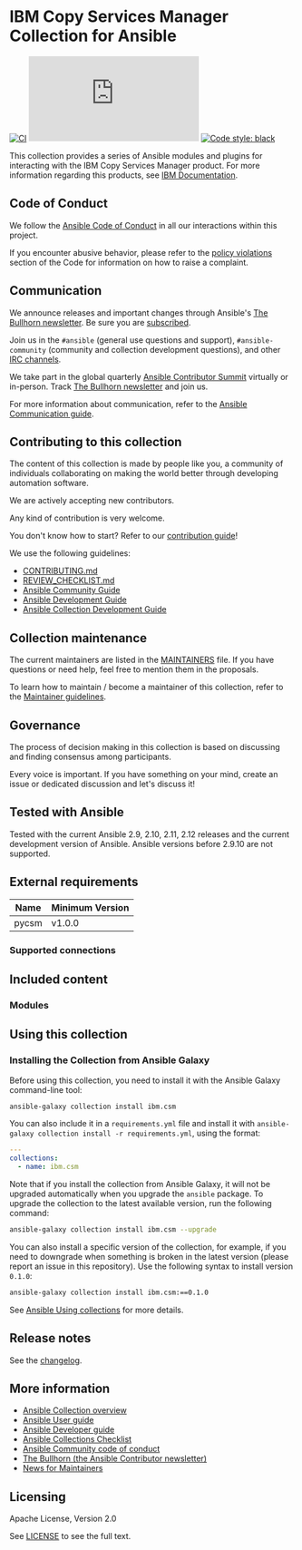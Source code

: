 # IBM Copy Services Manager Collection for Ansible
<!-- Add CI and code coverage badges here. Samples included below. -->
[![CI](https://github.com/ansible-collections/ibm.csm/workflows/CI/badge.svg?event=push)](https://github.com/ansible-collections/ibm.csm/action/workflows/ansible-test.yml) 
[![Codecov](https://img.shields.io/codecov/c/github/ansible-collections/ibm.csm)](https://codecov.io/gh/ansible-collections/ibm.csm)
[![Code style: black](https://img.shields.io/badge/code%20style-black-000000.svg)](https://github.com/psf/black)

<!-- Describe the collection and why a user would want to use it. What does the collection do? -->
This collection provides a series of Ansible modules and plugins for interacting with the IBM Copy Services Manager product. For more information regarding this products, see [IBM Documentation](https://www.ibm.com/docs/en).

## Code of Conduct

We follow the [Ansible Code of Conduct](https://docs.ansible.com/ansible/devel/community/code_of_conduct.html) in all our interactions within this project.

If you encounter abusive behavior, please refer to the [policy violations](https://docs.ansible.com/ansible/devel/community/code_of_conduct.html#policy-violations) section of the Code for information on how to raise a complaint.

## Communication

<!--List available communication channels. In addition to channels specific to your collection, we also recommend to use the following ones.-->

We announce releases and important changes through Ansible's [The Bullhorn newsletter](https://github.com/ansible/community/wiki/News#the-bullhorn). Be sure you are [subscribed](https://eepurl.com/gZmiEP).

Join us in the `#ansible` (general use questions and support), `#ansible-community` (community and collection development questions), and other [IRC channels](https://docs.ansible.com/ansible/devel/community/communication.html#irc-channels).

We take part in the global quarterly [Ansible Contributor Summit](https://github.com/ansible/community/wiki/Contributor-Summit) virtually or in-person. Track [The Bullhorn newsletter](https://eepurl.com/gZmiEP) and join us.

For more information about communication, refer to the [Ansible Communication guide](https://docs.ansible.com/ansible/devel/community/communication.html).

## Contributing to this collection

<!--Describe how the community can contribute to your collection. At a minimum, fill up and include the CONTRIBUTING.md file containing how and where users can create issues to report problems or request features for this collection. List contribution requirements, including preferred workflows and necessary testing, so you can benefit from community PRs. If you are following general Ansible contributor guidelines, you can link to - [Ansible Community Guide](https://docs.ansible.com/ansible/devel/community/index.html). List the current maintainers (contributors with write or higher access to the repository). The following can be included:-->

The content of this collection is made by people like you, a community of individuals collaborating on making the world better through developing automation software.

We are actively accepting new contributors.

Any kind of contribution is very welcome.

You don't know how to start? Refer to our [contribution guide](CONTRIBUTING.md)!

We use the following guidelines:

* [CONTRIBUTING.md](CONTRIBUTING.md)
* [REVIEW_CHECKLIST.md](REVIEW_CHECKLIST.md)
* [Ansible Community Guide](https://docs.ansible.com/ansible/latest/community/index.html)
* [Ansible Development Guide](https://docs.ansible.com/ansible/devel/dev_guide/index.html)
* [Ansible Collection Development Guide](https://docs.ansible.com/ansible/devel/dev_guide/developing_collections.html#contributing-to-collections)

## Collection maintenance

The current maintainers are listed in the [MAINTAINERS](MAINTAINERS) file. If you have questions or need help, feel free to mention them in the proposals.

To learn how to maintain / become a maintainer of this collection, refer to the [Maintainer guidelines](MAINTAINING.md).

## Governance

<!--Describe how the collection is governed. Here can be the following text:-->

The process of decision making in this collection is based on discussing and finding consensus among participants.

Every voice is important. If you have something on your mind, create an issue or dedicated discussion and let's discuss it!

## Tested with Ansible

<!-- List the versions of Ansible the collection has been tested with. Must match what is in galaxy.yml. -->
Tested with the current Ansible 2.9, 2.10, 2.11, 2.12 releases and the current development version of Ansible. Ansible versions before 2.9.10 are not supported.

## External requirements

<!-- List any external resources the collection depends on, for example minimum versions of an OS, libraries, or utilities. Do not list other Ansible collections here. -->
| Name               | Minimum Version                        |
| ------------------ | -------------------------------------- |
| pycsm              | v1.0.0                                 |

### Supported connections
<!-- Optional. If your collection supports only specific connection types (such as HTTPAPI, netconf, or others), list them here. -->

## Included content

<!-- Galaxy will eventually list the module docs within the UI, but until that is ready, you may need to either describe your plugins etc here, or point to an external docsite to cover that information. -->

### Modules
<!-- List the included modules here. -->

## Using this collection

<!--Include some quick examples that cover the most common use cases for your collection content. It can include the following examples of installation and upgrade (change NAMESPACE.COLLECTION_NAME correspondingly):-->

### Installing the Collection from Ansible Galaxy

Before using this collection, you need to install it with the Ansible Galaxy command-line tool:
```bash
ansible-galaxy collection install ibm.csm
```

You can also include it in a `requirements.yml` file and install it with `ansible-galaxy collection install -r requirements.yml`, using the format:
```yaml
---
collections:
  - name: ibm.csm
```

Note that if you install the collection from Ansible Galaxy, it will not be upgraded automatically when you upgrade the `ansible` package. To upgrade the collection to the latest available version, run the following command:
```bash
ansible-galaxy collection install ibm.csm --upgrade
```

You can also install a specific version of the collection, for example, if you need to downgrade when something is broken in the latest version (please report an issue in this repository). Use the following syntax to install version `0.1.0`:

```bash
ansible-galaxy collection install ibm.csm:==0.1.0
```

See [Ansible Using collections](https://docs.ansible.com/ansible/devel/user_guide/collections_using.html) for more details.

## Release notes

See the [changelog](https://github.com/ansible-collections/ibm.csm/tree/main/CHANGELOG.rst).


## More information

<!-- List out where the user can find additional information, such as working group meeting times, slack/IRC channels, or documentation for the product this collection automates. At a minimum, link to: -->

- [Ansible Collection overview](https://github.com/ansible-collections/overview)
- [Ansible User guide](https://docs.ansible.com/ansible/devel/user_guide/index.html)
- [Ansible Developer guide](https://docs.ansible.com/ansible/devel/dev_guide/index.html)
- [Ansible Collections Checklist](https://github.com/ansible-collections/overview/blob/main/collection_requirements.rst)
- [Ansible Community code of conduct](https://docs.ansible.com/ansible/devel/community/code_of_conduct.html)
- [The Bullhorn (the Ansible Contributor newsletter)](https://us19.campaign-archive.com/home/?u=56d874e027110e35dea0e03c1&id=d6635f5420)
- [News for Maintainers](https://github.com/ansible-collections/news-for-maintainers)

## Licensing

<!-- Include the appropriate license information here and a pointer to the full licensing details. If the collection contains modules migrated from the ansible/ansible repo, you must use the same license that existed in the ansible/ansible repo. See the GNU license example below. -->

Apache License, Version 2.0

See [LICENSE](https://opensource.org/licenses/Apache-2.0) to see the full text.